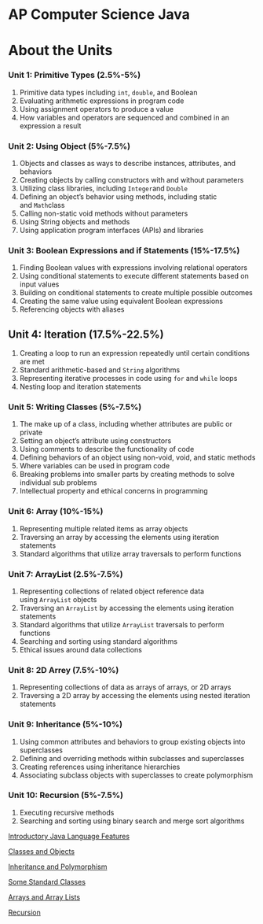 # AP Computer Science Java

# About the Units

### Unit 1: Primitive Types (2.5%-5%)

1. Primitive data types including `int`, `double`, and Boolean
2. Evaluating arithmetic expressions in program code
3. Using assignment operators to produce a value
4. How variables and operators are sequenced and combined in an expression a result

### Unit 2: Using Object (5%-7.5%)

1. Objects and classes as ways to describe instances, attributes, and behaviors
2. Creating objects by calling constructors with and without parameters
3. Utilizing class libraries, including `Integer`and `Double`
4. Defining an object’s behavior using methods, including static and `Math`class
5. Calling non-static void methods without parameters
6. Using String objects and methods
7. Using application program interfaces (APIs) and libraries

### Unit 3: Boolean Expressions and if Statements (15%-17.5%)

1. Finding Boolean values with expressions involving relational operators
2. Using conditional statements to execute different statements based on input values
3. Building on conditional statements to create multiple possible outcomes
4. Creating the same value using equivalent Boolean expressions
5. Referencing objects with aliases

## Unit 4: Iteration (17.5%-22.5%)

1. Creating a loop to run an expression repeatedly until certain conditions are met
2. Standard arithmetic-based and `String` algorithms
3. Representing iterative processes in code using `for` and `while` loops
4. Nesting loop and iteration statements

### Unit 5: Writing Classes (5%-7.5%)

1. The make up of a class, including whether attributes are public or private
2. Setting an object’s attribute using constructors
3. Using comments to describe the functionality of code
4. Defining behaviors of an object using non-void, void, and static methods
5. Where variables can be used in program code
6. Breaking problems into smaller parts by creating methods to solve individual sub problems
7. Intellectual property and ethical concerns in programming

### Unit 6: Array (10%-15%)

1. Representing multiple related items as array objects
2. Traversing an array by accessing the elements using iteration statements
3. Standard algorithms that utilize array traversals to perform functions

### Unit 7: ArrayList (2.5%-7.5%)

1. Representing collections of related object reference data using `ArrayList` objects
2. Traversing an `ArrayList` by accessing the elements using iteration statements
3. Standard algorithms that utilize `ArrayList` traversals to perform functions
4. Searching and sorting using standard algorithms
5. Ethical issues around data collections

### Unit 8: 2D Arrey (7.5%-10%)

1. Representing collections of data as arrays of arrays, or 2D arrays
2. Traversing a 2D array by accessing the elements using nested iteration statements

### Unit 9: Inheritance (5%-10%)

1. Using common attributes and behaviors to group existing objects into superclasses
2. Defining and overriding methods within subclasses and superclasses
3. Creating references using inheritance hierarchies
4. Associating subclass objects with superclasses to create polymorphism

### Unit 10: Recursion (5%-7.5%)

1. Executing recursive methods
2. Searching and sorting using binary search and merge sort algorithms

[Introductory Java Language Features](https://www.notion.so/Introductory-Java-Language-Features-84856dad6e2242729d7108d7cefa3b71?pvs=21)

[Classes and Objects](https://www.notion.so/Classes-and-Objects-2a9b25fbecd643279d4ea563a21091b4?pvs=21)

[Inheritance and Polymorphism](https://www.notion.so/Inheritance-and-Polymorphism-737a1a19c3fd4de8b06ac45b0a8b8f58?pvs=21)

[Some Standard Classes](https://www.notion.so/Some-Standard-Classes-95c5f5c4a1f44684aad5f5177702200e?pvs=21)

[Arrays and Array Lists](https://www.notion.so/Arrays-and-Array-Lists-cdcd0b4636ce4150b851337de99233a5?pvs=21)

[Recursion](https://www.notion.so/Recursion-170ba54bfc2f4312bfa92199e1c52e92?pvs=21)